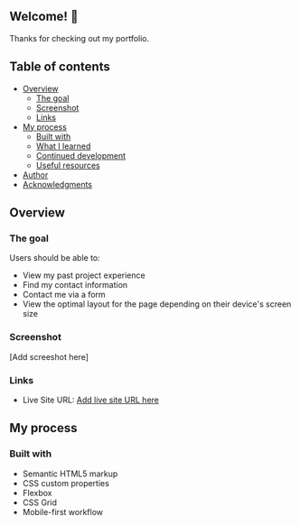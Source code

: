 ## Welcome! 👋

Thanks for checking out my portfolio.

## Table of contents

- [Overview](#overview)
  - [The goal](#the-challenge)
  - [Screenshot](#screenshot)
  - [Links](#links)
- [My process](#my-process)
  - [Built with](#built-with)
  - [What I learned](#what-i-learned)
  - [Continued development](#continued-development)
  - [Useful resources](#useful-resources)
- [Author](#author)
- [Acknowledgments](#acknowledgments)

 ## Overview

### The goal

Users should be able to:

- View my past project experience
- Find my contact information
- Contact me via a form
- View the optimal layout for the page depending on their device's screen size

### Screenshot

[Add screeshot here]

### Links

- Live Site URL: [Add live site URL here](https://secretninja11.github.io/frontend-mentor-huddle-landing-page/)

## My process

### Built with

- Semantic HTML5 markup
- CSS custom properties
- Flexbox
- CSS Grid
- Mobile-first workflow